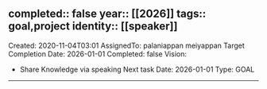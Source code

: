 completed:: false
year:: [[2026]]
tags:: goal,project
identity:: [[speaker]]
---
Created: 2020-11-04T03:01
AssignedTo: palaniappan meiyappan
Target Completion Date: 2026-01-01
Completed: false
Vision:
  - Share Knowledge via speaking
Next task Date: 2026-01-01
Type: GOAL
---
